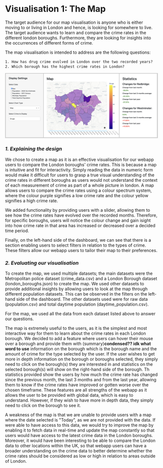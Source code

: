 # Visualisation 1: The Map

The target audience for our map visualisation is anyone who is either moving to or living in London and hence, is looking for somewhere to live. The target audience wants to learn and compare the crime rates in the different london boroughs. Furthermore, they are looking for insights into the occurrences of different forms of crime.

The map visualisation is intended to address are the following questions:

    1. How has drug crime evolved in London over the two recorded years?
    2. Which borough has the highest crime rates in London?

![Map](../assets/map.png)

### *1. Explaining the design*

We chose to create a map as it is an effective visualisation for our webapp users to compare the London boroughs' crime rates. This is because a map is intuitive and fit for interactivity. 
Simply reading the data in numeric form would make it difficult for users to grasp a true visual understanding of the crime rates in different boroughs as users would not understand the context of each measurement of crime as part of a whole picture in london.
A map allows users to compare the crime rates using a colour spectrum system, where the colour purple signifies a low crime rate and the colour yellow signifies a high crime rate.

We added functionality by providing users with a slider, allowing them to see how the crime rates have evolved over the recorded months.
Therefore, for specific boroughs, users will notice the colour change and gain isight into how crime rate in that area has increased or decreased over a decided time period.

Finally, on the left-hand side of the dashboard, we can see that there is a section enabling users to select filters in relation to the types of crime.
These filters allow our webapp users to tailor their map to their preferences.

### *2. Evaluating our visualisation*

To create the map, we used multiple datasets; the main datasets were the Metropolitan police dataset (crime_data.csv) and a London Borough dataset (london_boroughs.json) to create the map.
We used other datasets to provide additional insights by allowing users to look at the map through different population datasets. This can be observed in the filters on the left-hand side of the dashboard.
The other datasets used were for raw data (population.csv) and total daytime population (daytime_population.csv). 

For the map, we used all the data from each dataset listed above to answer our questions.

The map is extremely useful to the users, as it is the simplest and most interactive way for them to learn about the crime rates in each London borough.
We decided to add a feature where users can hover their mouse over a borough and provide them with (summary)**condensed?? idk what word to use** information on the borough which is the borough name and the amount of crime for the type selected by the user.
If the user wishes to get more in depth information on the borough or boroughs selected, they simply need to click on the borough(s) they are interested in and statistics on the selected borough(s) will show on the right-hand side of the borough.
Th statistics provided show the users by how much the crime rate has changed since the previous month, the last 3 months and from the last year, allowing them to know if the crime rates have improved or gotten worse over the chosen timeframe.
These features are all strengths of the webapp as it allows the user to be provided with global data, which is easy to understand. However, if they wish to have more in depth data, they simply need to click on the borough to see it. 

A weakness of the map is that we are unable to provide users with a map where the date selected is "Today", as we are not provided with the data.
If were able to have access to this data, we would try to improve the map by enabling it to fetch data in real-time and update the map constantly so that users would have access to the latest crime data in the London boroughs.
Moreover, it would have been interesting to be able to compare the London data to other locations within the UK, so that webapp users can have a broader understanding on the crime data to better determine whether the crime rates should be considered as low or high in relation to areas outside of London.
